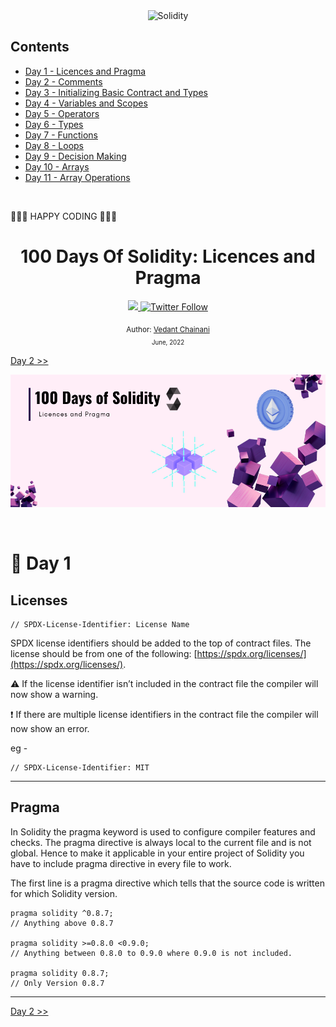 <div align="center">

<img src="https://img.shields.io/static/v1?label=solidity&message=v0.8.7&color=2ea44f&logo=solidity" alt="Solidity">

</div>

## Contents

- [Day 1 - Licences and Pragma](./Day%201%20-%20Licences%20and%20Pragma/readme.md)
- [Day 2 - Comments](./Day%202%20-%20Comments/readme.md)
- [Day 3 - Initializing Basic Contract and Types](./Day%203%20-%20Initializing%20Basic%20Contract%20and%20Types/readme.md)
- [Day 4 - Variables and Scopes](./Day%204%20-%20Variables%20and%20Scopes/readme.md)
- [Day 5 - Operators](./Day%205%20-%20Operators/readme.md)
- [Day 6 - Types](./Day%206%20-%20Types/readme.md)
- [Day 7 - Functions](./Day%207%20-%20Functions/readme.md)
- [Day 8 - Loops](./Day%208%20-%20Loops/readme.md)
- [Day 9 - Decision Making](./Day%209%20-%20Decision%20Making/readme.md)
- [Day 10 - Arrays](./Day%2010%20-%20Arrays/readme.md)
- [Day 11 - Array Operations](./Day%2011%20-%20Array%20Operations/readme.md)

<br>

🧡🧡🧡 HAPPY CODING 🧡🧡🧡

<div align="center">
  <h1> 100 Days Of Solidity: Licences and Pragma</h1>
  <a class="header-badge" target="_blank" href="https://dev.to/envoy_">
  <img src="https://img.shields.io/badge/dev.to-0A0A0A?style=for-the-badge&logo=devdotto&logoColor=white">
  </a>
  <a class="header-badge" target="_blank" href="https://twitter.com/Envoy_1084">
  <img alt="Twitter Follow" src="https://img.shields.io/twitter/follow/Envoy_1084?style=social">
  </a>

<sub>Author:
<a href="https://dev.to/envoy_" target="_blank">Vedant Chainani</a><br>
<small> June, 2022</small>
</sub>
</div>

[Day 2 >>](./Day%202%20-%20Comments/readme.md)

![Day 1](./Day%201%20-%20Licenses%20and%20Pragma/cover.png)

<br>

# 📔 Day 1

## Licenses

```solidity
// SPDX-License-Identifier: License Name
```

SPDX license identifiers should be added to the top of contract files.
The license should be from one of the following: [https://spdx.org/licenses/](https://spdx.org/licenses/).

⚠️ If the license identifier isn’t included in the contract file the compiler will now show a warning.

❗ If there are multiple license identifiers in the contract file the compiler will now show an error.

eg -

```solidity
// SPDX-License-Identifier: MIT
```

---

## Pragma

In Solidity the pragma keyword is used to configure compiler features and checks. The pragma directive is always local to the current file and is not global. Hence to make it applicable in your entire project of Solidity you have to include pragma directive in every file to work.

The first line is a pragma directive which tells that the source code is written for which Solidity version.

```solidity
pragma solidity ^0.8.7;
// Anything above 0.8.7

pragma solidity >=0.8.0 <0.9.0;
// Anything between 0.8.0 to 0.9.0 where 0.9.0 is not included.

pragma solidity 0.8.7;
// Only Version 0.8.7
```

---


[Day 2 >>](./Day%202%20-%20Comments/readme.md)

